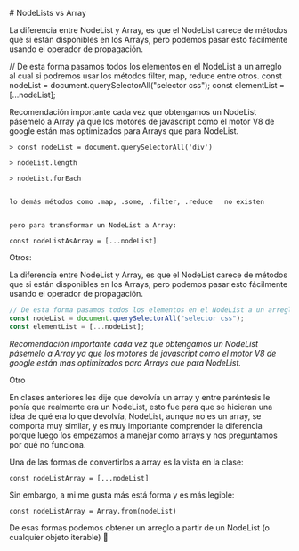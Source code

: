 # NodeLists vs Array

La diferencia entre NodeList y Array, es que el NodeList carece de métodos que si están disponibles en los Arrays, pero podemos pasar esto fácilmente usando el operador de propagación.

// De esta forma pasamos todos los elementos en el NodeList a un arreglo al cual si podremos usar los métodos filter, map, reduce entre otros. 
const nodeList = document.querySelectorAll("selector css");
const elementList = [...nodeList];

Recomendación importante cada vez que obtengamos un NodeList pásemelo a Array ya que los motores de javascript como el motor V8 de google están mas optimizados para Arrays que para NodeList.

```
> const nodeList = document.querySelectorAll('div')

> nodeList.length

> nodeList.forEach


lo demás métodos como .map, .some, .filter, .reduce   no existen


pero para transformar un NodeList a Array:

const nodeListAsArray = [...nodeList]
```

Otros:

La diferencia entre NodeList y Array, es que el NodeList carece de métodos que si están disponibles en los Arrays, pero podemos pasar esto fácilmente usando el operador de propagación.

```javascript
// De esta forma pasamos todos los elementos en el NodeList a un arreglo al cual si podremos usar los métodos filter, map, reduce entre otros. 
const nodeList = document.querySelectorAll("selector css");
const elementList = [...nodeList];
```

*Recomendación importante cada vez que obtengamos un NodeList pásemelo a Array ya que los motores de javascript como el motor V8 de google están mas optimizados para Arrays que para NodeList.*

Otro

En clases anteriores les dije que devolvía un array y entre paréntesis le ponía que realmente era un NodeList, esto fue para que se hicieran una idea de qué era lo que devolvía, NodeList, aunque no es un array, se comporta muy similar, y es muy importante comprender la diferencia porque luego los empezamos a manejar como arrays y nos preguntamos por qué no funciona.

Una de las formas de convertirlos a array es la vista en la clase:

```
const nodeListArray = [...nodeList]
```

Sin embargo, a mi me gusta más está forma y es más legible:
```
const nodeListArray = Array.from(nodeList)
```

De esas formas podemos obtener un arreglo a partir de un NodeList (o cualquier objeto iterable) 👀

